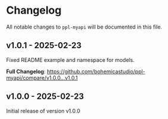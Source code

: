 # Changelog

All notable changes to `ppl-myapi` will be documented in this file.

## v1.0.1 - 2025-02-23

Fixed README example and namespace for models.

**Full Changelog**: https://github.com/bohemicastudio/ppl-myapi/compare/v1.0.0...v1.0.1

## v1.0.0 - 2025-02-23

Initial release of version v1.0.0
